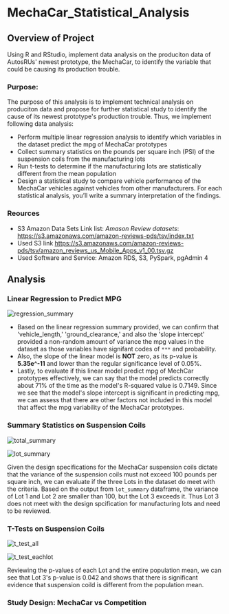 # MechaCar_Statistical_Analysis

## Overview of Project
  Using R and RStudio, implement data analysis on the produciton data of AutosRUs' newest prototype, the MechaCar, to identify the variable that could be causing its production trouble.
  
### Purpose:   
   The purpose of this analysis is to implement technical analysis on produciton data and propose for further statistical study to identify the cause of its newest prototype's production trouble. Thus, we implement following data analysis:
   - Perform multiple linear regression analysis to identify which variables in the dataset predict the mpg of MechaCar prototypes
  - Collect summary statistics on the pounds per square inch (PSI) of the suspension coils from the manufacturing lots
  - Run t-tests to determine if the manufacturing lots are statistically different from the mean population
  - Design a statistical study to compare vehicle performance of the MechaCar vehicles against vehicles from other manufacturers. For each statistical analysis, you’ll write a summary interpretation of the findings.
   

### Reources
- S3 Amazon Data Sets Link list: _Amason Review datasets_: <https://s3.amazonaws.com/amazon-reviews-pds/tsv/index.txt>
- Used S3 link <https://s3.amazonaws.com/amazon-reviews-pds/tsv/amazon_reviews_us_Mobile_Apps_v1_00.tsv.gz>
- Used Software and Service: Amazon RDS, S3, PySpark, pgAdmin 4

## Analysis 
### Linear Regression to Predict MPG

  ![regression_summary]()
  - Based on the linear regression summary provided, we can confirm that 'vehicle_length,' 'ground_clearance,' and also the 'slope intercept' provided a non-random amount of variance the mpg values in the dataset as those variables have signifant codes of `***` and probability.
  - Also, the slope of the linear model is **NOT** zero, as its p-value is **5.35e^-11** and lower than the regular significance level of 0.05%.
  - Lastly, to evaluate if this linear model predict mpg of MechCar prototypes effectively, we can say that the model predicts correctly about 71% of the time as the model's R-squared value is 0.7149. Since we see that the model's slope intercept is significant in predicting mpg, we can assess that there are other factors not included in this model that affect the mpg variability of the MechaCar prototypes.

### Summary Statistics on Suspension Coils

  ![total_summary]()
  
  ![lot_summary]()
  
  Given the design specifications for the MechaCar suspension coils dictate that the variance of the suspension coils must not exceed 100 pounds per square inch, we can evaluate if the three Lots in the dataset do meet with the criteria. Based on the output from `lot_summary` dataframe, the variance of Lot 1 and Lot 2 are smaller than 100, but the Lot 3 exceeds it. Thus Lot 3 does not meet with the design spcification for manufacturing lots and need to be reviewed.
  
### T-Tests on Suspension Coils

  ![t_test_all]()
  
  ![t_test_eachlot]()
  
  Reviewing the p-values of each Lot and the entire population mean, we can see that Lot 3's p-value is 0.042 and shows that there is significant evidence that suspension coild is different from the population mean.
  
### Study Design: MechaCar vs Competition

